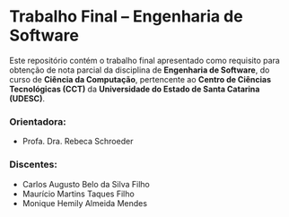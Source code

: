 # Trabalho Final – Engenharia de Software

Este repositório contém o trabalho final apresentado como requisito para obtenção de nota parcial da disciplina de **Engenharia de Software**, do curso de **Ciência da Computação**, pertencente ao **Centro de Ciências Tecnológicas (CCT)** da **Universidade do Estado de Santa Catarina (UDESC)**.

### Orientadora:
- Profa. Dra. Rebeca Schroeder

### Discentes:
- Carlos Augusto Belo da Silva Filho  
- Maurício Martins Taques Filho  
- Monique Hemily Almeida Mendes
